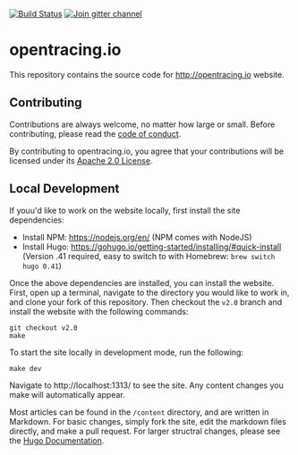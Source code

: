 [![Build Status](https://api.travis-ci.org/opentracing/opentracing.io.svg?branch=master)](https://travis-ci.org/opentracing/opentracing.io)
[![Join gitter channel](https://badges.gitter.im/opentracing/opentracing.io.svg)](https://gitter.im/opentracing/public)

# opentracing.io

This repository contains the source code for http://opentracing.io website.

## Contributing

Contributions are always welcome, no matter how large or small. Before contributing,
please read the [code of conduct](code-of-conduct.md).

By contributing to opentracing.io, you agree that your contributions will be licensed
under its [Apache 2.0 License](LICENSE.md).

## Local Development
If youu'd like to work on the website locally, first install the site dependencies:
* Install NPM: https://nodejs.org/en/ (NPM comes with NodeJS)
* Install Hugo: https://gohugo.io/getting-started/installing/#quick-install (Version .41 required, easy to switch to with Homebrew: `brew switch hugo 0.41`)

Once the above dependencies are installed, you can install the website. First, open up a terminal, navigate to the directory you would like to work in, and clone your fork of this repository. Then checkout the `v2.0` branch and install the website with the following commands:

```
git checkout v2.0
make
```

To start the site locally in development mode, run the following:

```
make dev
```

Navigate to http://localhost:1313/ to see the site. Any content changes you make will automatically appear.

Most articles can be found in the `/content` directory, and are written in Markdown. For basic changes, simply fork the site, edit the markdown files directly, and make a pull request. For larger structral changes, please see the [Hugo Documentation](https://gohugo.io/documentation/).
